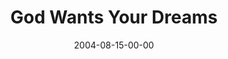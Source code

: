 ---
layout: message
category: message
series: "Life, The Universe and Everything"
title: "God Wants Your Dreams"
date: 2004-08-15-00-00
message_id: 158
audio: "http://s3.amazonaws.com/crossroads-media/media/legacy/mp3/LTUAE_01_08-14-04_Dreams.mp3"
audio-duration: "39:54"
explicit: "N"
---